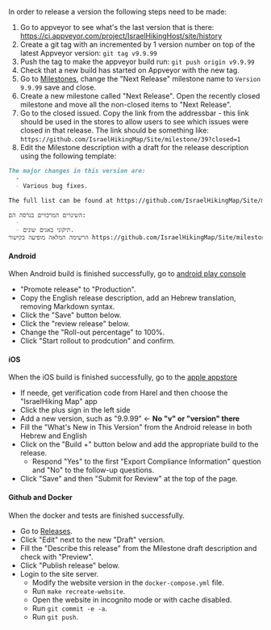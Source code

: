 In order to release a version the following steps need to be made:
1. Go to appveyor to see what's the last version that is there: https://ci.appveyor.com/project/IsraelHikingHost/site/history
2. Create a git tag with an incremented by 1 version number on top of the latest Appveyor version: `git tag v9.9.99`
3. Push the tag to make the appveyor build run: `git push origin v9.9.99`
4. Check that a new build has started on Appveyor with the new tag.
5. Go to [Milestones](https://github.com/IsraelHikingMap/Site/milestones), change the "Next Release" milestone name to `Version 9.9.99` save and close.
6. Create a new milestone called "Next Release". Open the recently closed milestone and move all the non-closed items to "Next Release".
7. Go to the closed issued. Copy the link from the addressbar - this link should be used in the stores to allow users to see which issues were closed in that release. The link should be something like: `https://github.com/IsraelHikingMap/Site/milestone/39?closed=1`
8. Edit the Milestone description with a draft for the release description using the following template:

```md
The major changes in this version are:
  -
  - Various bug fixes.

The full list can be found at https://github.com/IsraelHikingMap/Site/milestone/39?closed=1 <- **REPLACE WITH ACTUAL VERSION AND LINK**

השינויים המרכזיים בגרסה הם:
  - 
  - תיקוני באגים שונים.
הרשימה המלאה מופיעה בקישור https://github.com/IsraelHikingMap/Site/milestone/41?closed=1 <- **REPLACE WITH ACTUAL VERSION AND LINK**
```

#### Android
When Android build is finished successfully, go to [android play console](https://play.google.com/console/u/0/developers/5619452735099300275/app/4974433974190113457/tracks/internal-testing) 
  - "Promote release" to "Production". 
  - Copy the English release description, add an Hebrew translation, removing Markdown syntax.
  - Click the "Save" button below.
  - Click the "review release" below.
  - Change the "Roll-out percentage" to 100%.
  - Click "Start rollout to prodcution" and confirm.

#### iOS
When the iOS build is finished successfully, go to the [apple appstore](https://appstoreconnect.apple.com/apps/1451300509/appstore/ios/version/deliverable) 
  - If neede, get verification code from Harel and then choose the "IsraelHiking Map" app
  - Click the plus sign in the left side 
  - Add a new version, such as "9.9.99" <- **No "v" or "version" there**
  - Fill the "What's New in This Version" from the Android release in both Hebrew and English
  - Click on the "Build +" button below and add the appropriate build to the release.
    - Respond "Yes" to the first "Export Compliance Information" question and "No" to the follow-up questions.
  - Click "Save" and then "Submit for Review" at the top of the page.

#### Github and Docker
When the docker and tests are finished successfully.
  - Go to [Releases](https://github.com/IsraelHikingMap/Site/releases).
  - Click "Edit" next to the new "Draft" version.
  - Fill the "Describe this release" from the Milestone draft description and check with "Preview".
  - Click "Publish release" below.
  - Login to the site server.
    - Modify the website version in the `docker-compose.yml` file.
    - Run `make recreate-website`.
    - Open the website in incognito mode or with cache disabled.
    - Run `git commit -e -a`.
    - Run `git push`.
